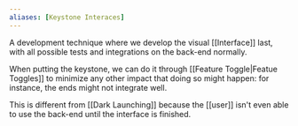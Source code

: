 ```yaml
---
aliases: [Keystone Interaces]
---
```


A development technique where we develop the visual [[Interface]] last, with all possible tests and integrations on the back-end normally.

When putting the keystone, we can do it through [[Feature Toggle|Featue Toggles]] to minimize any other impact that doing so might happen: for instance, the ends might not integrate well.

This is different from [[Dark Launching]] because the [[user]] isn't even able to use the back-end until the interface is finished.